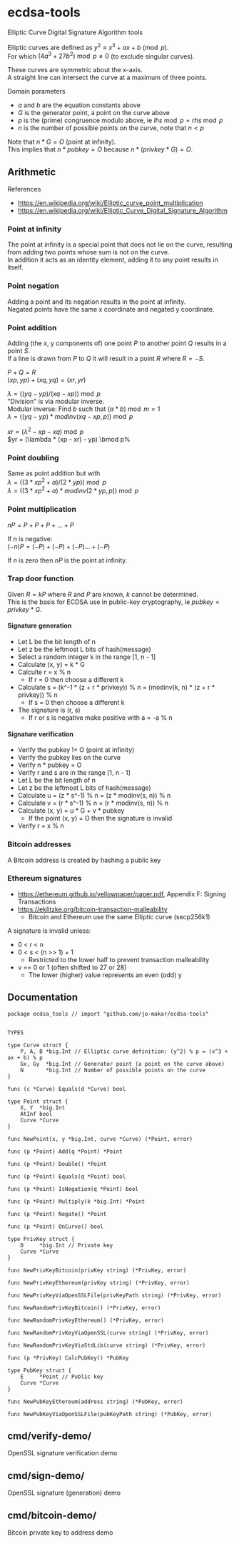 # ecdsa-tools

Elliptic Curve Digital Signature Algorithm tools

Elliptic curves are defined as $y^2 \equiv x^3 + ax + b \pmod p$.  
For which $(4a^3 + 27b^2) \bmod p \neq 0$ (to exclude singular curves).

These curves are symmetric about the x-axis.  
A straight line can intersect the curve at a maximum of three points.

Domain parameters
- $a$ and $b$ are the equation constants above
- $G$ is the generator point, a point on the curve above
- $p$ is the (prime) congruence modulo above, ie $lhs \bmod p = rhs \bmod p$
- $n$ is the number of possible points on the curve, note that $n < p$

Note that $n * G = O$ (point at infinity).  
This implies that $n * pubkey = O$ because $n * (privkey * G) = O$.

## Arithmetic

References
- <https://en.wikipedia.org/wiki/Elliptic_curve_point_multiplication>
- <https://en.wikipedia.org/wiki/Elliptic_Curve_Digital_Signature_Algorithm>

### Point at infinity
The point at infinity is a special point that does not lie on the curve,
resulting from adding two points whose sum is not on the curve.  
In addition it acts as an identity element, adding it to any point results in itself.

### Point negation
Adding a point and its negation results in the point at infinity.  
Negated points have the same x coordinate and negated y coordinate.

### Point addition

Adding (the x, y components of) one point $P$ to another point $Q$ results in a point $S$.  
If a line is drawn from $P$ to $Q$ it will result in a point $R$ where $R = -S$.

$P + Q = R$  
$(xp, yp) + (xq, yq) = (xr, yr)$

$\lambda = ((yq - yp) / (xq - xp)) \bmod p$  
"Division" is via modular inverse.  
Modular inverse: Find $b$ such that $(a * b) \bmod m = 1$  
$\lambda = ((yq - yp) * modinv(xq - xp, p)) \bmod p$

$xr = (\lambda^2 - xp - xq) \bmod p$  
$yr = (\lambda * (xp - xr) - yp) \bmod p%

### Point doubling
Same as point addition but with  
$\lambda = ((3 * xp^2 + a) / (2 * yp)) \bmod p$  
$\lambda = ((3 * xp^2 + a) * modinv(2 * yp, p)) \bmod p$

### Point multiplication

$nP = P + P + P + ... + P$

If $n$ is negative:  
$(-n)P = (-P) + (-P) + (-P) ... + (-P)$

If $n$ is zero then $nP$ is the point at infinity.

### Trap door function
Given $R = kP$ where $R$ and $P$ are known, $k$ cannot be determined.  
This is the basis for ECDSA use in public-key cryptography, ie $pubkey = privkey * G$.

<!-- FIXME STOPPED -->
#### Signature generation

- Let L be the bit length of n
- Let z be the leftmost L bits of hash(message)
- Select a random integer k in the range [1, n - 1]
- Calculate (x, y) = k * G
- Calculte r = x % n
  - If r = 0 then choose a different k
- Calculate s = (k^-1 * (z + r * privkey)) % n = (modinv(k, n) * (z + r * privkey)) % n
  - If s = 0 then choose a different k
- The signature is (r, s)
  - If r or s is negative make positive with a = -a % n

#### Signature verification

- Verify the pubkey != O (point at infinity)
- Verify the pubkey lies on the curve
- Verify n * pubkey = O
- Verify r and s are in the range [1, n - 1]
- Let L be the bit length of n
- Let z be the leftmost L bits of hash(message)
- Calculate u = (z * s^-1) % n = (z * modinv(s, n)) % n
- Calculate v = (r * s^-1) % n = (r * modinv(s, n)) % n
- Calculate (x, y) = u * G + v * pubkey
  - If the point (x, y) = O then the signature is invalid
- Verify r = x % n

### Bitcoin addresses

A Bitcoin address is created by hashing a public key

### Ethereum signatures

- <https://ethereum.github.io/yellowpaper/paper.pdf>, Appendix F: Signing Transactions
- <https://eklitzke.org/bitcoin-transaction-malleability>
  - Bitcoin and Ethereum use the same Elliptic curve (secp256k1)

A signature is invalid unless:
- 0 &lt; r &lt; n
- 0 &lt; s &lt; (n >> 1) + 1
  - Restricted to the lower half to prevent transaction malleability
- v == 0 or 1 (often shifted to 27 or 28)
  - The lower (higher) value represents an even (odd) y

## Documentation

<!-- go doc start -->
```
package ecdsa_tools // import "github.com/jo-makar/ecdsa-tools"


TYPES

type Curve struct {
	P, A, B *big.Int // Elliptic curve definition: (y^2) % p = (x^3 + ax + b) % p
	Gx, Gy  *big.Int // Generator point (a point on the curve above)
	N       *big.Int // Number of possible points on the curve
}

func (c *Curve) Equals(d *Curve) bool

type Point struct {
	X, Y  *big.Int
	AtInf bool
	Curve *Curve
}

func NewPoint(x, y *big.Int, curve *Curve) (*Point, error)

func (p *Point) Add(q *Point) *Point

func (p *Point) Double() *Point

func (p *Point) Equals(q *Point) bool

func (p *Point) IsNegation(q *Point) bool

func (p *Point) Multiply(k *big.Int) *Point

func (p *Point) Negate() *Point

func (p *Point) OnCurve() bool

type PrivKey struct {
	D     *big.Int // Private key
	Curve *Curve
}

func NewPrivKeyBitcoin(privKey string) (*PrivKey, error)

func NewPrivKeyEthereum(privKey string) (*PrivKey, error)

func NewPrivKeyViaOpenSSLFile(privKeyPath string) (*PrivKey, error)

func NewRandomPrivKeyBitcoin() (*PrivKey, error)

func NewRandomPrivKeyEthereum() (*PrivKey, error)

func NewRandomPrivKeyViaOpenSSL(curve string) (*PrivKey, error)

func NewRandomPrivKeyViaStdLib(curve string) (*PrivKey, error)

func (p *PrivKey) CalcPubKey() *PubKey

type PubKey struct {
	E     *Point // Public key
	Curve *Curve
}

func NewPubKeyEthereum(address string) (*PubKey, error)

func NewPubKeyViaOpenSSLFile(pubKeyPath string) (*PubKey, error)

```
<!-- go doc end -->

## cmd/verify-demo/

OpenSSL signature verification demo

## cmd/sign-demo/

OpenSSL signature (generation) demo

## cmd/bitcoin-demo/

Bitcoin private key to address demo
